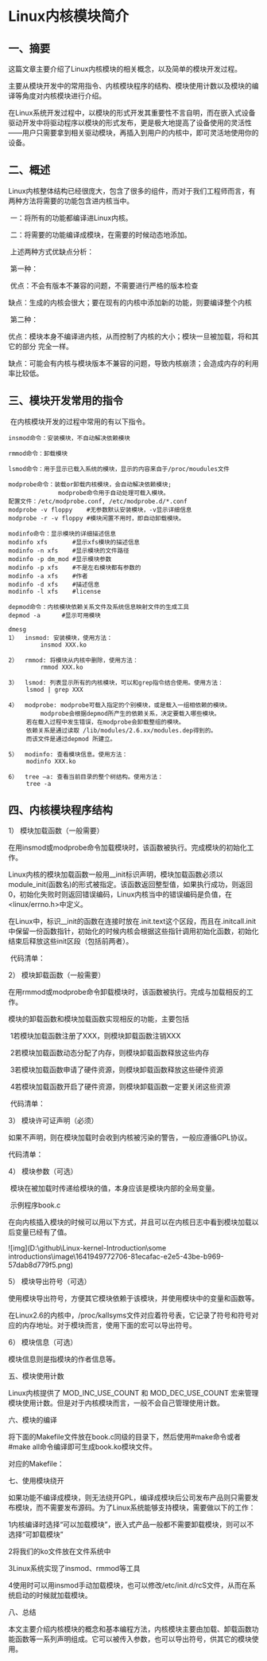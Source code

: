 # Linux内核模块简介

 

## 一、摘要

​	这篇文章主要介绍了Linux内核模块的相关概念，以及简单的模块开发过程。

​	主要从模块开发中的常用指令、内核模块程序的结构、模块使用计数以及模块的编译等角度对内核模块进行介绍。

​	在Linux系统开发过程中，以模块的形式开发其重要性不言自明，而在嵌入式设备驱动开发中将驱动程序以模块的形式发布，更是极大地提高了设备使用的灵活性——用户只需要拿到相关驱动模块，再插入到用户的内核中，即可灵活地使用你的设备。

 

## 二、概述

​	Linux内核整体结构已经很庞大，包含了很多的组件，而对于我们工程师而言，有两种方法将需要的功能包含进内核当中。

​	一：将所有的功能都编译进Linux内核。

​	二：将需要的功能编译成模块，在需要的时候动态地添加。



​	上述两种方式优缺点分析：

​	第一种：

​	优点：不会有版本不兼容的问题，不需要进行严格的版本检查

​	缺点：生成的内核会很大；要在现有的内核中添加新的功能，则要编译整个内核

​	第二种：

​	优点：模块本身不编译进内核，从而控制了内核的大小；模块一旦被加载，将和其它的部分	完全一样。

缺点：可能会有内核与模块版本不兼容的问题，导致内核崩溃；会造成内存的利用率比较低。

 

## 三、模块开发常用的指令

​	在内核模块开发的过程中常用的有以下指令。

```
insmod命令：安装模块，不自动解决依赖模块

rmmod命令：卸载模块

lsmod命令：用于显示已载入系统的模块，显示的内容来自于/proc/moudules文件

modprobe命令：装载or卸载内核模块，会自动解决依赖模块;
              modprobe命令用于自动处理可载入模块。
配置文件：/etc/modprobe.conf, /etc/modprobe.d/*.conf
modprobe -v floppy    #无参数默认安装模块，-v显示详细信息
modprobe -r -v floppy #模块闲置不用时，即自动卸载模块。

modinfo命令：显示模块的详细描述信息
modinfo xfs       #显示xfs模块的描述信息
modinfo -n xfs    #显示模块的文件路径
modinfo -p dm_mod #显示模块参数
modinfo -p xfs    #不是左右模块都有参数的
modinfo -a xfs    #作者
modinfo -d xfs    #描述信息
modinfo -l xfs    #license

depmod命令：内核模块依赖关系文件及系统信息映射文件的生成工具
depmod -a      #显示可用模块

dmesg
1）  insmod: 安装模块，使用方法：
		 insmod XXX.ko

2）  rmmod: 将模块从内核中删除，使用方法：
		 rmmod XXX.ko

3）  lsmod: 列表显示所有的内核模块，可以和grep指令结合使用。使用方法：
     lsmod | grep XXX

4）  modprobe: modprobe可载入指定的个别模块，或是载入一组相依赖的模块。
		 modprobe会根据depmod所产生的依赖关系，决定要载入哪些模块。
     若在载入过程中发生错误，在modprobe会卸载整组的模块。
     依赖关系是通过读取 /lib/modules/2.6.xx/modules.dep得到的。
     而该文件是通过depmod 所建立。

5）  modinfo: 查看模块信息。使用方法：
     modinfo XXX.ko

6）  tree –a: 查看当前目录的整个树结构。使用方法：
     tree -a
```



## 四、内核模块程序结构

 

 1）  模块加载函数（一般需要） 

​	在用insmod或modprobe命令加载模块时，该函数被执行。完成模块的初始化工作。

​	Linux内核的模块加载函数一般用__init标识声明，模块加载函数必须以module_init(函数名)的形式被指定。该函数返回整型值，如果执行成功，则返回0，初始化失败时则返回错误编码，Linux内核当中的错误编码是负值，在<linux/errno.h>中定义。



​	在Linux中，标识__init的函数在连接时放在.init.text这个区段，而且在.initcall.init中保留一份函数指针，初始化的时候内核会根据这些指针调用初始化函数，初始化结束后释放这些init区段（包括前两者）。

​	代码清单：



 2）  模块卸载函数（一般需要） 

​	在用rmmod或modprobe命令卸载模块时，该函数被执行。完成与加载相反的工作。

模块的卸载函数和模块加载函数实现相反的功能，主要包括

​	1若模块加载函数注册了XXX，则模块卸载函数注销XXX

​	2若模块加载函数动态分配了内存，则模块卸载函数释放这些内存

​	3若模块加载函数申请了硬件资源，则模块卸载函数释放这些硬件资源

​	4若模块加载函数开启了硬件资源，则模块卸载函数一定要关闭这些资源

​	代码清单：



 3）  模块许可证声明（必须） 

​	如果不声明，则在模块加载时会收到内核被污染的警告，一般应遵循GPL协议。

代码清单：



 4）  模块参数（可选） 

​	模块在被加载时传递给模块的值，本身应该是模块内部的全局变量。

​	示例程序book.c



​	在向内核插入模块的时候可以用以下方式，并且可以在内核日志中看到模块加载以后变量已经有了值。

![img](D:\github\Linux-kernel-Introduction\some introductions\image\1641949772706-81ecafac-e2e5-43be-b969-57dab8d779f5.png)



 5）  模块导出符号（可选） 

使用模块导出符号，方便其它模块依赖于该模块，并使用模块中的变量和函数等。

在Linux2.6的内核中，/proc/kallsyms文件对应着符号表，它记录了符号和符号对应的内存地址。对于模块而言，使用下面的宏可以导出符号。



 6）  模块信息（可选） 

模块信息则是指模块的作者信息等。

 五、模块使用计数 

Linux内核提供了 MOD_INC_USE_COUNT 和 MOD_DEC_USE_COUNT 宏来管理模块使用计数。但是对于内核模块而言，一般不会自己管理使用计数。

 六、模块的编译 

将下面的Makefile文件放在book.c同级的目录下，然后使用#make命令或者#make all命令编译即可生成book.ko模块文件。

对应的Makefile：



 七、使用模块绕开 

如果功能不编译成模块，则无法绕开GPL，编译成模块后公司发布产品则只需要发布模块，而不需要发布源码。为了Linux系统能够支持模块，需要做以下的工作：

1内核编译时选择“可以加载模块”，嵌入式产品一般都不需要卸载模块，则可以不选择“可卸载模块”

2将我们的ko文件放在文件系统中

3Linux系统实现了insmod、rmmod等工具

4使用时可以用insmod手动加载模块，也可以修改/etc/init.d/rcS文件，从而在系统启动的时候就加载模块。

 八、总结 

本文主要介绍内核模块的概念和基本编程方法，内核模块主要由加载、卸载函数功能函数等一系列声明组成。它可以被传入参数，也可以导出符号，供其它的模块使用。
